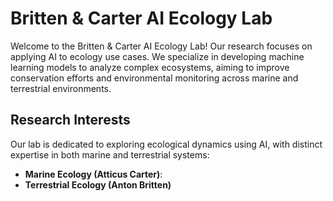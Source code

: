 # Britten & Carter AI Ecology Lab

Welcome to the Britten & Carter AI Ecology Lab! Our research focuses on applying AI to ecology use cases. We specialize in developing machine learning models to analyze complex ecosystems, aiming to improve conservation efforts and environmental monitoring across marine and terrestrial environments.

## Research Interests

Our lab is dedicated to exploring ecological dynamics using AI, with distinct expertise in both marine and terrestrial systems:

- **Marine Ecology (Atticus Carter)**: 
- **Terrestrial Ecology (Anton Britten)**
